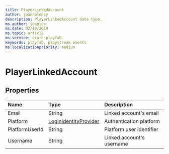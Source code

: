 ```yaml
---
title: PlayerLinkedAccount
author: joannaleecy
description: PlayerLinkedAccount data type.
ms.author: joanlee
ms.date: 02/19/2019
ms.topic: article
ms.service: azure-playfab
keywords: playfab, playstream events
ms.localizationpriority: medium
---
```


# PlayerLinkedAccount

## Properties

|Name|Type|Description|
| :--------------------|:-------------------|:----------------------|
|Email|String|Linked account's email|
|Platform|[LoginIdentityProvider](loginidentityprovider.md)|Authentication platform|
|PlatformUserId|String|Platform user identifier|
|Username|String|Linked account's username|
